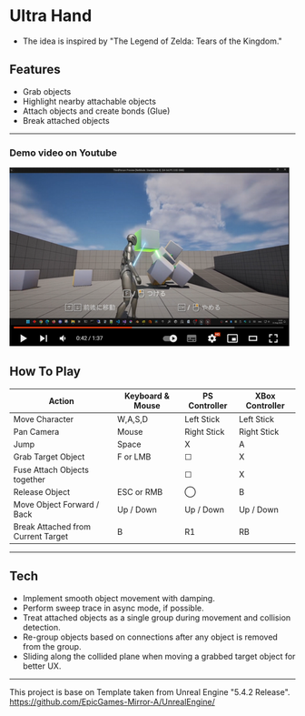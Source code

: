 # Ultra Hand
- The idea is inspired by "The Legend of Zelda: Tears of the Kingdom."

## Features
- Grab objects
- Highlight nearby attachable objects
- Attach objects and create bonds (Glue)
- Break attached objects

---------
### Demo video on Youtube
[![Thumbnail](Thumbnail.png)](https://www.youtube.com/watch?v=q93VTEwocI4)

## How To Play
| Action                                | Keyboard & Mouse | PS Controller | XBox Controller |
|---------------------------------------|------------------|---------------|-----------------|
| Move Character                        | W,A,S,D          | Left Stick    | Left Stick      |
| Pan Camera                            | Mouse            | Right Stick   | Right Stick     |
| Jump                                  | Space            | X             | A               |
| Grab Target Object                    | F or LMB         | ☐            | X               |
| Fuse Attach Objects together          |                  | ☐            | X               |
| Release Object                        | ESC or RMB       | ◯            | B               |
| Move Object Forward / Back            | Up / Down        | Up / Down     | Up / Down       |
| Break Attached from Current Target    | B                | R1            | RB              |
------

## Tech
- Implement smooth object movement with damping.
- Perform sweep trace in async mode, if possible.
- Treat attached objects as a single group during movement and collision detection.
- Re-group objects based on connections after any object is removed from the group.
- Sliding along the collided plane when moving a grabbed target object for better UX.

-----
This project is base on Template taken from Unreal Engine "5.4.2 Release".  
https://github.com/EpicGames-Mirror-A/UnrealEngine/
